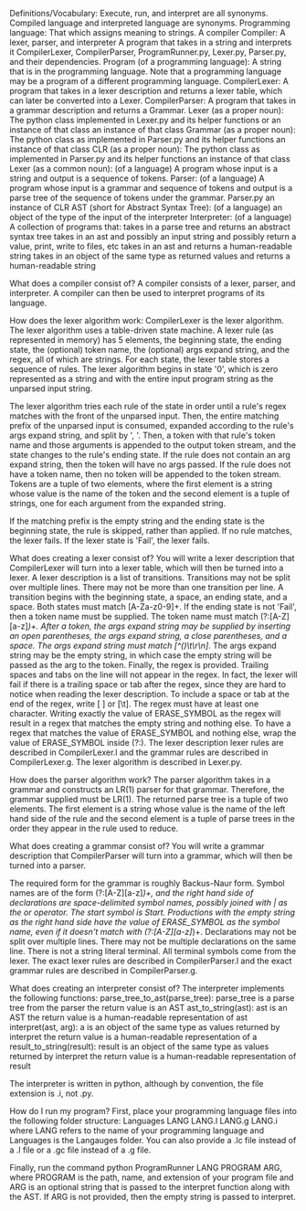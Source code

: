 Definitions/Vocabulary:
Execute, run, and interpret are all synonyms.
Compiled language and interpreted language are synonyms.
Programming language:
	That which assigns meaning to strings.
	A compiler
Compiler:
	A lexer, parser, and interpreter
	A program that takes in a string and interprets it
	CompilerLexer, CompilerParser, ProgramRunner.py, Lexer.py, Parser.py, and their dependencies.
Program (of a programming language):
	A string that is in the programming language. Note that a programming language may be a program of a different programming language.
CompilerLexer:
	A program that takes in a lexer description and returns a lexer table, which can later be converted into a Lexer.
CompilerParser:
	A program that takes in a grammar description and returns a Grammar.
Lexer (as a proper noun):
	The python class implemented in Lexer.py and its helper functions or an instance of that class
	an instance of that class
Grammar (as a proper noun):
	The python class as implemented in Parser.py and its helper functions
	an instance of that class
CLR (as a proper noun):
	The python class as implemented in Parser.py and its helper functions
	an instance of that class
Lexer (as a common noun):
	(of a language) A program whose input is a string and output is a sequence of tokens.
Parser:
	(of a language) A program whose input is a grammar and sequence of tokens and output is a parse tree of the sequence of tokens under the grammar.
	Parser.py
	an instance of CLR
AST (short for Abstract Syntax Tree):
	(of a language) an object of the type of the input of the interpreter
Interpreter:
	(of a language) A collection of programs that:
		takes in a parse tree and returns an abstract syntax tree
		takes in an ast and possibly an input string and possibly return a value, print, write to files, etc
		takes in an ast and returns a human-readable string
		takes in an object of the same type as returned values and returns a human-readable string

What does a compiler consist of?
A compiler consists of a lexer, parser, and interpreter. A compiler can then be used to interpret programs of its language.

How does the lexer algorithm work:
CompilerLexer is the lexer algorithm. The lexer algorithm uses a table-driven state machine. A lexer rule (as represented in memory) has 5 elements, the beginning state, the ending state, the (optional) token name, the (optional) args expand string, and the regex, all of which are strings. For each state, the lexer table stores a sequence of rules. The lexer algorithm begins in state '0', which is zero represented as a string and with the entire input program string as the unparsed input string.

The lexer algorithm tries each rule of the state in order until a rule's regex matches with the front of the unparsed input. Then, the entire matching prefix of the unparsed input is consumed, expanded according to the rule's args expand string, and split by ', '. Then, a token with that rule's token name and those arguments is appended to the output token stream, and the state changes to the rule's ending state. If the rule does not contain an arg expand string, then the token will have no args passed. If the rule does not have a token name, then no token will be appended to the token stream. Tokens are a tuple of two elements, where the first element is a string whose value is the name of the token and the second element is a tuple of strings, one for each argument from the expanded string.

If the matching prefix is the empty string and the ending state is the beginning state, the rule is skipped, rather than applied. If no rule matches, the lexer fails. If the lexer state is 'Fail', the lexer fails.

What does creating a lexer consist of?
You will write a lexer description that CompilerLexer will turn into a lexer table, which will then be turned into a lexer. A lexer description is a list of transitions. Transitions may not be split over multiple lines. There may not be more than one transition per line. A transition begins with the beginning state, a space, an ending state, and a space. Both states must match [A-Za-z0-9]+. If the ending state is not 'Fail', then a token name must be supplied. The token name must match (?:[A-Z][a-z]*)+. After a token, the args expand string may be supplied by inserting an open parentheses, the args expand string, a close parentheses, and a space. The args expand string must match [^\(\)\t\r\n]*. The args expand string may be the empty string, in which case the empty string will be passed as the arg to the token. Finally, the regex is provided. Trailing spaces and tabs on the line will not appear in the regex. In fact, the lexer will fail if there is a trailing space or tab after the regex, since they are hard to notice when reading the lexer description. To include a space or tab at the end of the regex, write [ ] or [\t]. The regex must have at least one character. Writing exactly the value of ERASE_SYMBOL as the regex will result in a regex that matches the empty string and nothing else. To have a regex that matches the value of ERASE_SYMBOL and nothing else, wrap the value of ERASE_SYMBOL inside (?:). The lexer description lexer rules are described in CompilerLexer.l and the grammar rules are described in CompilerLexer.g. The lexer algorithm is described in Lexer.py.

How does the parser algorithm work?
The parser algorithm takes in a grammar and constructs an LR(1) parser for that grammar. Therefore, the grammar supplied must be LR(1). The returned parse tree is a tuple of two elements. The first element is a string whose value is the name of the left hand side of the rule and the second element is a tuple of parse trees in the order they appear in the rule used to reduce.

What does creating a grammar consist of?
You will write a grammar description that CompilerParser will turn into a grammar, which will then be turned into a parser.

The required form for the grammar is roughly Backus-Naur form. Symbol names are of the form (?:[A-Z][a-z]*)+, and the right hand side of declarations are space-delimited symbol names, possibly joined with | as the or operator. The start symbol is Start. Productions with the empty string as the right hand side have the value of ERASE_SYMBOL as the symbol name, even if it doesn't match with (?:[A-Z][a-z]*)+. Declarations may not be split over multiple lines. There may not be multiple declarations on the same line. There is not a string literal terminal. All terminal symbols come from the lexer. The exact lexer rules are described in CompilerParser.l and the exact grammar rules are described in CompilerParser.g.

What does creating an interpreter consist of?
The interpreter implements the following functions:
	parse_tree_to_ast(parse_tree):
		parse_tree is a parse tree from the parser
		the return value is an AST
	ast_to_string(ast):
		ast is an AST
		the return value is a human-readable representation of ast
	interpret(ast, arg):
		a is an object of the same type as values returned by interpret
		the return value is a human-readable representation of a
	result_to_string(result):
		result is an object of the same type as values returned by interpret
		the return value is a human-readable representation of result

The interpreter is written in python, although by convention, the file extension is .i, not .py.

How do I run my program?
First, place your programming language files into the following folder structure:
Languages
	LANG
		LANG.l
		LANG.g
		LANG.i
where LANG refers to the name of your programming language and Languages is the Langauges folder. You can also provide a .lc file instead of a .l file or a .gc file instead of a .g file.

Finally, run the command python ProgramRunner LANG PROGRAM ARG, where PROGRAM is the path, name, and extension of your program file and ARG is an optional string that is passed to the interpret function along with the AST. If ARG is not provided, then the empty string is passed to interpret.